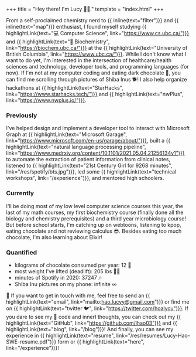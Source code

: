 +++
title = "Hey there! I'm Lucy 👋🏼."
template = "index.html"
+++

From a self-proclaimed chemistry nerd to {{ inline(text="filter")}} and {{ inline(text="map")}} enthusiast, I found myself studying {{ highlightLink(text="💻 Computer Science", link="https://www.cs.ubc.ca/")}} and {{ highlightLink(text="🧬 Biochemistry", link="https://biochem.ubc.ca/")}} at the {{ highlightLink(text="University of British Columbia", link="https://www.ubc.ca/")}}. While I don't know what I want to do yet, I'm interested in the intersection of healthcare/health sciences and technology, developer tools, and programming languages (for now). If I'm not at my computer coding and eating dark chocolate 🍫, you can find me scrolling through pictures of Shiba Inus 🐕! I also help organize hackathons at {{ highlightLink(text="StarHacks", link="https://www.starhacks.tech/")}} and {{ highlightLink(text="nwPlus", link="https://www.nwplus.io/")}}.

### Previously
I've helped design and implement a developer tool to interact with Microsoft Graph at {{ highlightLink(text="Microsoft Garage", link="https://www.microsoft.com/en-us/garage/about/")}}, built a {{ highlightLink(text="natural language processing pipeline", link="https://www.medrxiv.org/content/10.1101/2021.05.04.21256134v1")}} to automate the extraction of patient information from clinical notes, listened to {{ highlightLink(text="21st Century Girl for 9268 minutes", link="/res/spotify/bts.jpg")}}, led some {{ highlightLink(text="technical workshops", link="/experience")}}, and mentored high schoolers.

### Currently
I'll be doing most of my low level computer science courses this year, the last of my math courses, my first biochemistry course (finally done all the biology and chemistry prerequisites) and a third year microbiology course! But before school starts, I'm catching up on webtoons, listening to kpop, eating chocolate and not reviewing calculus 😎. Besides eating too much chocolate, I'm also learning about Elixir! 

### Quantified
- kilograms of chocolate consumed per year: 12 🍫
- most weight I've lifted (deadlift): 205 lbs 🏋️‍♀️
- minutes of Spotify in 2020: 37247 🎶
- Shiba Inu pictures on my phone: infinite ∞

💖 If you want to get in touch with me, feel free to send an {{ highlightLink(text="email", link="mailto:hao.lucyy@gmail.com")}} or find me on {{ highlightLink(text="twitter 🐦", link="https://twitter.com/hoalycu")}}. If you dare to see my 🍝 code and innerI thoughts, you can check out my {{ highlightLink(text="GitHub", link="https://github.com/lhao03")}} and {{ highlightLink(text="blog", link="/blog")}}! And finally, you can see my experience in {{ highlightLink(text="resume", link="/res/resumes/Lucy-Hao-SWE-resume.pdf")}} form or {{ highlightLink(text="here", link="/experience")}}!